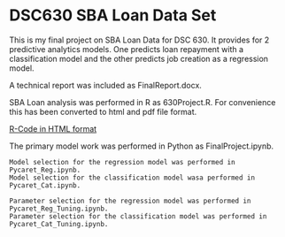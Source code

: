 # DSC630 SBA Loan Data Set
This is my final project on SBA Loan Data for DSC 630. It provides for 2 predictive analytics models. One predicts loan repayment with a classification model and the other predicts job creation as a regression model.

A technical report was included as FinalReport.docx.

SBA Loan analysis was performed in R as 630Project.R. 
For convenience this has been converted to html and pdf file format.

[R-Code in HTML format](https://htmlpreview.github.io/?https://github.com/BellevueDSCLoyd/DSC630/blob/main/630Project.html)

The primary model work was performed in Python as FinalProject.ipynb.  

    Model selection for the regression model was performed in Pycaret_Reg.ipynb.
    Model selection for the classification model wasa performed in Pycaret_Cat.ipynb.

    Parameter selection for the regression model was performed in Pycaret_Reg_Tuning.ipynb.
    Parameter selection for the classification model was performed in Pycaret_Cat_Tuning.ipynb.

